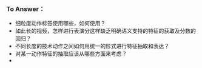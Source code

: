 ### To Answer：

- 细粒度动作标签使用哪些，如何使用？
- 如此长的视频，怎样进行表演分这样缺乏明确语义支持的特征的获取及分数的回归？
- 不同长度的技术动作之间如何用统一的形式进行特征抽取和表达？
- 对某一动作特征的抽取应该从哪些方面来考虑？
- 